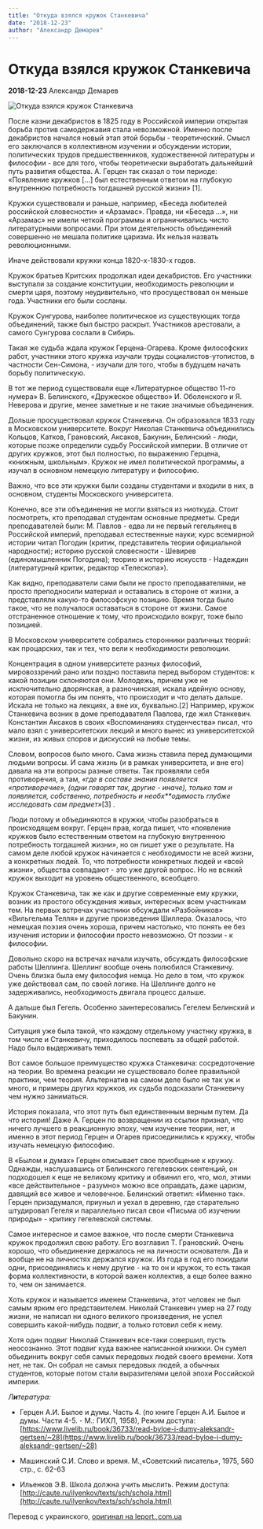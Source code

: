 ```yaml
---
title: "Откуда взялся кружок Станкевича"
date: "2018-12-23"
author: "Александр Демарев"
---
```


# Откуда взялся кружок Станкевича

**2018-12-23** Александр Демарев

![Откуда взялся кружок Станкевича](https://i1.wp.com/www.leport.com.ua/wp-content/uploads/2018/12/spacee-2060x1288.jpg?resize=805%2C452)

После казни декабристов в 1825 году в Российской империи открытая борьба против самодержавия стала невозможной. Именно после декабристов начался новый этап этой борьбы - теоретический. Смысл его заключался в коллективном изучении и обсуждении истории, политических трудов предшественников, художественной литературы и философии - все для того, чтобы теоретически выработать дальнейший путь развития общества. А. Герцен так сказал о том периоде: «Появление кружков [...] был естественным ответом на глубокую внутреннюю потребность тогдашней русской жизни» [1].

Кружки существовали и раньше, например, «Беседа любителей российской словесности» и «Арзамас». Правда, ни «Беседа ...», ни «Арзамас» не имели четкой программы и ограничивались чисто литературными вопросами. При этом деятельность объединений совершенно не мешала политике царизма. Их нельзя назвать революционными.

Иначе действовали кружки конца 1820-х-1830-х годов.

Кружок братьев Критских продолжал идеи декабристов. Его участники выступали за создание конституции, необходимость революции и смерти царя, поэтому неудивительно, что просуществовал он меньше года. Участники его были сосланы.

Кружок Сунгурова, наиболее политическое из существующих тогда объединений, также был быстро раскрыт. Участников арестовали, а самого Сунгурова сослали в Сибирь.

Такая же судьба ждала кружок Герцена-Огарева. Кроме философских работ, участники этого кружка изучали труды социалистов-утопистов, в частности Сен-Симона, - изучали для того, чтобы в будущем начать борьбу политическую.

В тот же период существовали еще «Литературное общество 11-го нумера» В. Белинского, «Дружеское общество» И. Оболенского и Я. Неверова и другие, менее заметные и не такие значимые объединения.

Дольше просуществовал кружок Станкевича. Он образовался 1833 году в Московском университете. Вокруг Николая Станкевича объединились Кольцов, Катков, Грановский, Аксаков, Бакунин, Белинский - люди, которые позже определили судьбу Российской империи. В отличие от других кружков, этот был полностью, по выражению Герцена, «книжным, школьным». Кружок не имел политической программы, а изучал в основном немецкую литературу и философию.

Важно, что все эти кружки были созданы студентами и входили в них, в основном, студенты Московского университета.

Конечно, все эти объединения не могли взяться из ниоткуда. Стоит посмотреть, кто преподавал студентам основные предметы. Среди преподавателей были: М. Павлов - едва ли не первый гегельянец в Российской империй, преподавал естественные науки; курс всемирной истории читал Погодин (критик, представитель теории официальной народности); историю русской словесности - Шевирев (единомышленник Погодина); теорию и историю искусств - Надеждин (литературный критик, редактор «Телескопа»).

Как видно, преподаватели сами были не просто преподавателями, не просто преподносили материал и оставались в стороне от жизни, а представляли какую-то философскую позицию. Время тогда было такое, что не получалося оставаться в стороне от жизни. Самое отстраненное отношение к тому, что происходило вокруг, тоже было позицией.

В Московском университете собрались сторонники различных теорий: как процарских, так и тех, что вели к необходимости революции.

Концентрация в одном университете разных философий, мировоззрений рано или поздно поставила перед выбором студентов: к какой позиции склоняются они. Молодежь, причем уже не исключительно дворянская, а разночинская, искала идейную основу, которая помогла бы им понять, что происходит и что делать дальше. Искала не только на лекциях, а вне их, буквально.[2] Например, кружок Станкевича возник в доме преподавателя Павлова, где жил Станкевич. Константин Аксаков в своих «Воспоминаниях студенчества» писал, что мало взял с университетских лекций и много вынес из университетской жизни, из живых споров и дискуссий на любые темы.

Словом, вопросов было много. Сама жизнь ставила перед думающими людьми вопросы. И сама жизнь (и в рамках университета, и вне его) давала на эти вопросы разные ответы. Так проявляли себя противоречия, а там, *«где в составе знания появляется* *«противоречие», (одни говорят так, другие - иначе), только там и появляется, собственно, потребность и необх**одимость* *глубже исследовать сам предмет»*[3] .

Люди потому и объединяются в кружки, чтобы разобраться в происходящем вокруг. Герцен прав, когда пишет, что «появление кружков было естественным ответом на глубокую внутреннюю потребность тогдашней жизни», но он пишет уже о результате. На самом деле любой кружок начинается с необходимости не всей жизни, а конкретных людей. То, что потребности конкретных людей и «всей жизни», общества совпадают - это уже другой вопрос. Но не всякий кружок выходит на уровень общественного, всеобщего.

Кружок Станкевича, так же как и другие современные ему кружки, возник из простого обсуждения живых, интересных всем участникам тем. На первых встречах участники обсуждали «Разбойников» «Вильгельма Телля» и другие произведения Шиллера. Оказалось, что немецкая поэзия очень хороша, причем настолько, что понять ее без изучения истории и философии просто невозможно. От поэзии - к философии.

Довольно скоро на встречах начали изучать, обсуждать философские работы Шеллинга. Шеллинг вообще очень полюбился Станкевичу. Очень близка была ему философия немца. Но дело в том, что кружок уже действовал сам, по своей логике. На Шеллинге долго не задерживались, необходимость двигала процесс дальше.

А дальше был Гегель. Особенно заинтересовались Гегелем Белинский и Бакунин.

Ситуация уже была такой, что каждому отдельному участнку кружка, в том числе и Станкевичу, приходилось поспевать за общей работой. Надо было выдерживать темп.

Вот самое большое преимущество кружка Станкевича: сосредоточение на теории. Во времена реакции не существовало более правильной практики, чем теория. Альтернатив на самом деле было не так уж и много, и примеры других кружков, их судьба подсказали Станкевичу чем нужно заниматься.

История показала, что этот путь был единственным верным путем. Да что история! Даже А. Герцен по возвращении из ссылки признал, что ничего лучшего в реакционную эпоху, чем изучение теории, нет, и именно в этот период Герцен и Огарев присоединились к кружку, чтобы изучать немецкую философию.

В «Былом и думах» Герцен описывает свое приобщение к кружку. Однажды, наслушавшись от Белинского гегелевских сентенций, он подходошел к еще не великому критику и обвинил его, что, мол, этими «все действительное - разумно» можно все оправдать, даже царизм, давящий все живое и человечное. Белинский ответил: «Именно так». Герцен призадумался, приуныл и уехал в деревню, где старательно штудировал Гегеля и параллельно писал свои «Письма об изучении природы» - критику гегелевской системы.

Самое интересное и самое важное, что после смерти Станкевича кружок продолжил свою работу. Его возглавил Т. Грановский. Очень хорошо, что обьединение держалось не на личности основателя. Да и вообще не на личностях держался кружок. Из года в год его покидали одни, присоединялись к нему другие - на то он и кружок, то есть такая форма коллективности, в которой важен коллектив, а еще более важно то, чем он занимается.

Хоть кружок и называется именем Станкевича, этот человек не был самым ярким его представителем. Николай Станкевич умер на 27 году жизни, не написал ни одного великого произведения, не успел совершить какой-нибудь подвиг, а только готовил себя к нему.

Хотя один подвиг Николай Станкевич все-таки совершил, пусть неосознанно. Этот подвиг куда важнее написанной книжки. Он сумел обьединить вокруг себя самых передовых людей своего времени. Хотя нет, не так. Он собрал не самых передовых людей, а обычных студентов, которые потом стали выразителями целой эпохи Российской империи.

*Л**и**тература:*

* Герцен А.И. Былое и думы. Часть 4. (по книге Герцен А.И. Былое и думы. Части 4-5. - М.: ГИХЛ, 1958), Режим доступа: [https://www.livelib.ru/book/36733/read-byloe-i-dumy-aleksandr-gertsen/~28](https://www.livelib.ru/book/36733/read-byloe-i-dumy-aleksandr-gertsen/~28)

* Машинский С.И. Слово и время. М.,«Советский писатель», 1975, 560 стр., с. 62-63

* Ильенков Э.В. Школа должна учить мыслить. Режим доступа: [http://caute.ru/ilyenkov/texts/sch/schola.html](http://caute.ru/ilyenkov/texts/sch/schola.html)

Перевод с украинского, [оригинал на leport.,com.ua](http://www.leport.com.ua/chomu-vynyk-gurtok-stankevycha/)